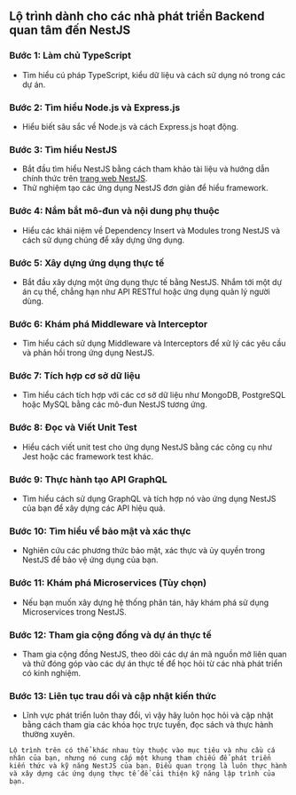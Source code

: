 ## Lộ trình dành cho các nhà phát triển Backend quan tâm đến NestJS

### Bước 1: Làm chủ TypeScript

- Tìm hiểu cú pháp TypeScript, kiểu dữ liệu và cách sử dụng nó trong các dự án.

### Bước 2: Tìm hiểu Node.js và Express.js

- Hiểu biết sâu sắc về Node.js và cách Express.js hoạt động.

### Bước 3: Tìm hiểu NestJS

- Bắt đầu tìm hiểu NestJS bằng cách tham khảo tài liệu và hướng dẫn chính thức trên [trang web NestJS](https://nestjs.com/).
- Thử nghiệm tạo các ứng dụng NestJS đơn giản để hiểu framework.

### Bước 4: Nắm bắt mô-đun và nội dung phụ thuộc

- Hiểu các khái niệm về Dependency Insert và Modules trong NestJS và cách sử dụng chúng để xây dựng ứng dụng.

### Bước 5: Xây dựng ứng dụng thực tế

- Bắt đầu xây dựng một ứng dụng thực tế bằng NestJS. Nhắm tới một dự án cụ thể, chẳng hạn như API RESTful hoặc ứng dụng quản lý người dùng.

### Bước 6: Khám phá Middleware và Interceptor

- Tìm hiểu cách sử dụng Middleware và Interceptors để xử lý các yêu cầu và phản hồi trong ứng dụng NestJS.

### Bước 7: Tích hợp cơ sở dữ liệu

- Tìm hiểu cách tích hợp với các cơ sở dữ liệu như MongoDB, PostgreSQL hoặc MySQL bằng các mô-đun NestJS tương ứng.

### Bước 8: Đọc và Viết Unit Test

- Hiểu cách viết unit test cho ứng dụng NestJS bằng các công cụ như Jest hoặc các framework test khác.

### Bước 9: Thực hành tạo API GraphQL

- Tìm hiểu cách sử dụng GraphQL và tích hợp nó vào ứng dụng NestJS của bạn để xây dựng các API hiệu quả.

### Bước 10: Tìm hiểu về bảo mật và xác thực

- Nghiên cứu các phương thức bảo mật, xác thực và ủy quyền trong NestJS để bảo vệ ứng dụng của bạn.

### Bước 11: Khám phá Microservices (Tùy chọn)

- Nếu bạn muốn xây dựng hệ thống phân tán, hãy khám phá sử dụng Microservices trong NestJS.

### Bước 12: Tham gia cộng đồng và dự án thực tế

- Tham gia cộng đồng NestJS, theo dõi các dự án mã nguồn mở liên quan và thử đóng góp vào các dự án thực tế để học hỏi từ các nhà phát triển có kinh nghiệm.

### Bước 13: Liên tục trau dồi và cập nhật kiến thức

- Lĩnh vực phát triển luôn thay đổi, vì vậy hãy luôn học hỏi và cập nhật bằng cách tham gia các khóa học trực tuyến, đọc sách và thực hành thường xuyên.

```Lộ trình trên có thể khác nhau tùy thuộc vào mục tiêu và nhu cầu cá nhân của bạn, nhưng nó cung cấp một khung tham chiếu để phát triển kiến thức và kỹ năng NestJS của bạn. Điều quan trọng là luôn thực hành và xây dựng các ứng dụng thực tế để cải thiện kỹ năng lập trình của bạn. ```